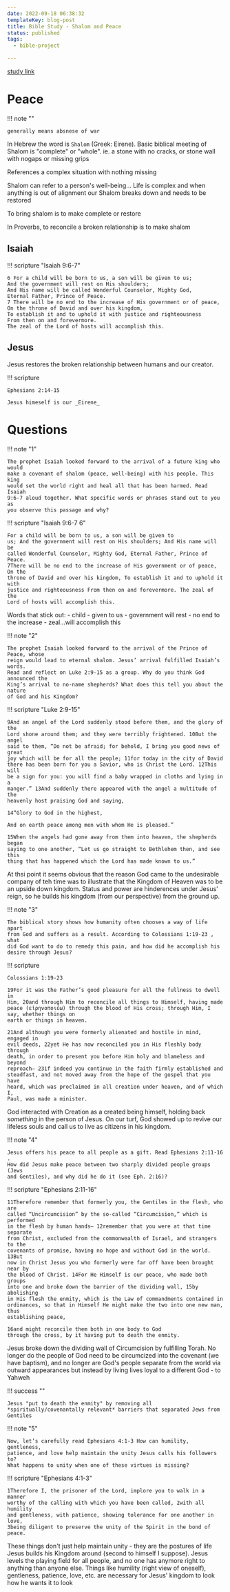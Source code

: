 ```yaml
---
date: 2022-09-18 06:38:32
templateKey: blog-post
title: Bible Study - Shalom and Peace
status: published
tags:
  - bible-project

---
```


[study link](https://bibleproject.com/bible-studies/shalom-peace/)


# Peace 

!!! note ""

    generally means absnese of war

In Hebrew the word is `Shalom` (Greek: Eirene). Basic biblical meeting of
Shalom is "complete" or "whole". ie. a stone with no cracks, or stone wall with
nogaps or missing grips

References a complex situation with nothing missing

Shalom can refer to a person's well-being... Life is complex and when anything
is out of alignment our Shalom breaks down and needs to be restored

To bring shalom is to make complete or restore

In Proverbs, to reconcile a broken relationship is to make shalom

## Isaiah


!!! scripture "Isaiah 9:6-7"


    6 For a child will be born to us, a son will be given to us;
    And the government will rest on His shoulders;
    And His name will be called Wonderful Counselor, Mighty God,
    Eternal Father, Prince of Peace.
    7 There will be no end to the increase of His government or of peace,
    On the throne of David and over his kingdom,
    To establish it and to uphold it with justice and righteousness
    From then on and forevermore.
    The zeal of the Lord of hosts will accomplish this. 

## Jesus

Jesus restores the broken relationship between humans and our creator.

!!! scripture

    Ephesians 2:14-15

    Jesus himeself is our _Eirene_


# Questions

!!! note "1"

    The prophet Isaiah looked forward to the arrival of a future king who would
    make a covenant of shalom (peace, well-being) with his people. This king
    would set the world right and heal all that has been harmed. Read Isaiah
    9:6-7 aloud together. What specific words or phrases stand out to you as
    you observe this passage and why?

!!! scripture "Isaiah 9:6-7 6"

    For a child will be born to us, a son will be given to
    us; And the government will rest on His shoulders; And His name will be
    called Wonderful Counselor, Mighty God, Eternal Father, Prince of Peace.
    7There will be no end to the increase of His government or of peace, On the
    throne of David and over his kingdom, To establish it and to uphold it with
    justice and righteousness From then on and forevermore. The zeal of the
    Lord of hosts will accomplish this.


Words that stick out: 
    - child
    - given to us
    - government will rest
    - no end to the increase
    - zeal...will accomplish this

!!! note "2"

    The prophet Isaiah looked forward to the arrival of the Prince of Peace, whose
    reign would lead to eternal shalom. Jesus’ arrival fulfilled Isaiah’s words.
    Read and reflect on Luke 2:9-15 as a group. Why do you think God announced the
    King’s arrival to no-name shepherds? What does this tell you about the nature
    of God and his Kingdom?

!!! scripture "Luke 2:9-15"

    9And an angel of the Lord suddenly stood before them, and the glory of the
    Lord shone around them; and they were terribly frightened. 10But the angel
    said to them, “Do not be afraid; for behold, I bring you good news of great
    joy which will be for all the people; 11for today in the city of David
    there has been born for you a Savior, who is Christ the Lord. 12This will
    be a sign for you: you will find a baby wrapped in cloths and lying in a
    manger.” 13And suddenly there appeared with the angel a multitude of the
    heavenly host praising God and saying,

    14“Glory to God in the highest,

    And on earth peace among men with whom He is pleased.”

    15When the angels had gone away from them into heaven, the shepherds began
    saying to one another, “Let us go straight to Bethlehem then, and see this
    thing that has happened which the Lord has made known to us.”

At thsi point it seems obvious that the reason God came to the undesirable
company of teh time was to illustrate that the Kingdom of Heaven was to be an
upside down kingdom. Status and power are hinderences under Jesus' reign, so he
builds his kingdom (from our perspective) from the ground up.


!!! note "3"

    The biblical story shows how humanity often chooses a way of life apart
    from God and suffers as a result. According to Colossians 1:19-23 , what
    did God want to do to remedy this pain, and how did he accomplish his
    desire through Jesus?

!!! scripture

    Colossians 1:19-23

    19For it was the Father’s good pleasure for all the fullness to dwell in
    Him, 20and through Him to reconcile all things to Himself, having made
    peace (εἰρηνοποιέω) through the blood of His cross; through Him, I say, whether things on
    earth or things in heaven.

    21And although you were formerly alienated and hostile in mind, engaged in
    evil deeds, 22yet He has now reconciled you in His fleshly body through
    death, in order to present you before Him holy and blameless and beyond
    reproach— 23if indeed you continue in the faith firmly established and
    steadfast, and not moved away from the hope of the gospel that you have
    heard, which was proclaimed in all creation under heaven, and of which I,
    Paul, was made a minister.

God interacted with Creation as a created being himself, holding back
_something_ in the person of Jesus. On our turf, God showed up to revive our
lifeless souls and call us to live as citizens in his kingdom.

!!! note "4"

    Jesus offers his peace to all people as a gift. Read Ephesians 2:11-16 .
    How did Jesus make peace between two sharply divided people groups (Jews
    and Gentiles), and why did he do it (see Eph. 2:16)?

!!! scripture "Ephesians 2:11-16"


    11Therefore remember that formerly you, the Gentiles in the flesh, who are
    called “Uncircumcision” by the so-called “Circumcision,” which is performed
    in the flesh by human hands— 12remember that you were at that time separate
    from Christ, excluded from the commonwealth of Israel, and strangers to the
    covenants of promise, having no hope and without God in the world. 13But
    now in Christ Jesus you who formerly were far off have been brought near by
    the blood of Christ. 14For He Himself is our peace, who made both groups
    into one and broke down the barrier of the dividing wall, 15by abolishing
    in His flesh the enmity, which is the Law of commandments contained in
    ordinances, so that in Himself He might make the two into one new man, thus
    establishing peace, 

    16and might reconcile them both in one body to God
    through the cross, by it having put to death the enmity.

Jesus broke down the dividing wall of Circumcision by fulfilling Torah. No
longer do the people of God need to be circumcized into the covenant (we have
baptism), and no longer are God's people separate from the world via outward
appearances but instead by living lives loyal to a different God - to Yahweh

!!! success ""

    Jesus "put to death the enmity" by removing all *spiritually/covenantally relevant* barriers that separated Jews from Gentiles


!!! note "5"

    Now, let’s carefully read Ephesians 4:1-3 How can humility, gentleness,
    patience, and love help maintain the unity Jesus calls his followers to?
    What happens to unity when one of these virtues is missing?

!!! scripture "Ephesians 4:1-3"

    1Therefore I, the prisoner of the Lord, implore you to walk in a manner
    worthy of the calling with which you have been called, 2with all humility
    and gentleness, with patience, showing tolerance for one another in love,
    3being diligent to preserve the unity of the Spirit in the bond of peace.

These things don't just help maintain unity - they are the postures of life
Jesus builds his Kingdom around (second to himself I suppose). Jesus levels the
playing field for all people, and no one has anymore right to anything than
anyone else. Things like humility (right view of oneself), gentleness,
patience, love, etc. are necessary for Jesus' kingdom to look how he wants it
to look
